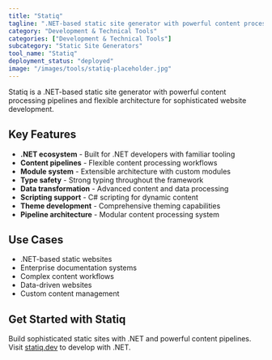 ```yaml
---
title: "Statiq"
tagline: ".NET-based static site generator with powerful content processing"
category: "Development & Technical Tools"
categories: ["Development & Technical Tools"]
subcategory: "Static Site Generators"
tool_name: "Statiq"
deployment_status: "deployed"
image: "/images/tools/statiq-placeholder.jpg"
---
```

Statiq is a .NET-based static site generator with powerful content processing pipelines and flexible architecture for sophisticated website development.

## Key Features

- **.NET ecosystem** - Built for .NET developers with familiar tooling
- **Content pipelines** - Flexible content processing workflows
- **Module system** - Extensible architecture with custom modules
- **Type safety** - Strong typing throughout the framework
- **Data transformation** - Advanced content and data processing
- **Scripting support** - C# scripting for dynamic content
- **Theme development** - Comprehensive theming capabilities
- **Pipeline architecture** - Modular content processing system

## Use Cases

- .NET-based static websites
- Enterprise documentation systems
- Complex content workflows
- Data-driven websites
- Custom content management

## Get Started with Statiq

Build sophisticated static sites with .NET and powerful content pipelines. Visit [statiq.dev](https://statiq.dev) to develop with .NET.